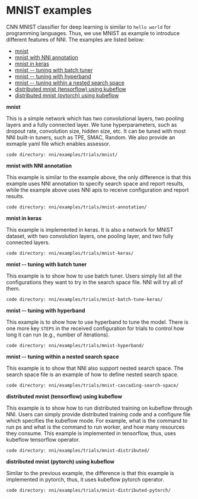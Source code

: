 # MNIST examples

CNN MNIST classifier for deep learning is similar to `hello world` for programming languages. Thus, we use MNIST as example to introduce different features of NNI. The examples are listed below:

 - [mnist](#mnist)
 - [mnist with NNI annotation](#mnist-annotation)
 - [mnist in keras](#mnist-keras)
 - [mnist -- tuning with batch tuner](#mnist-batch)
 - [mnist -- tuning with hyperband](#mnist-hyperband)
 - [mnist -- tuning within a nested search space](#mnist-nested)
 - [distributed mnist (tensorflow) using kubeflow](#mnist-kubeflow-tf)
 - [distributed mnist (pytorch) using kubeflow](#mnist-kubeflow-pytorch)

<a name="mnist"></a>
**mnist**

This is a simple network which has two convolutional layers, two pooling layers and a fully connected layer. We tune hyperparameters, such as dropout rate, convolution size, hidden size, etc. It can be tuned with most NNI built-in tuners, such as TPE, SMAC, Random. We also provide an exmaple yaml file which enables assessor.

`code directory: nni/examples/trials/mnist/`

<a name="mnist-annotation"></a>
**mnist with NNI annotation**

This example is similar to the example above, the only difference is that this example uses NNI annotation to specify search space and report results, while the example above uses NNI apis to receive configuration and report results.

`code directory: nni/examples/trials/mnist-annotation/`

<a name="mnist-keras"></a>
**mnist in keras**

This example is implemented in keras. It is also a network for MNIST dataset, with two convolution layers, one pooling layer, and two fully connected layers.

`code directory: nni/examples/trials/mnist-keras/`

<a name="mnist-batch"></a>
**mnist -- tuning with batch tuner**

This example is to show how to use batch tuner. Users simply list all the configurations they want to try in the search space file. NNI will try all of them.

`code directory: nni/examples/trials/mnist-batch-tune-keras/`

<a name="mnist-hyperband"></a>
**mnist -- tuning with hyperband**

This example is to show how to use hyperband to tune the model. There is one more key `STEPS` in the received configuration for trials to control how long it can run (e.g., number of iterations).

`code directory: nni/examples/trials/mnist-hyperband/`

<a name="mnist-nested"></a>
**mnist -- tuning within a nested search space**

This example is to show that NNI also support nested search space. The search space file is an example of how to define nested search space.

`code directory: nni/examples/trials/mnist-cascading-search-space/`

<a name="mnist-kuberflow-tf"></a>
**distributed mnist (tensorflow) using kubeflow**

This example is to show how to run distributed training on kubeflow through NNI. Users can simply provide distributed training code and a configure file which specifies the kubeflow mode. For example, what is the command to run ps and what is the command to run worker, and how many resources they consume. This example is implemented in tensorflow, thus, uses kubeflow tensorflow operator.

`code directory: nni/examples/trials/mnist-distributed/`

<a name="mnist-kuberflow-pytorch"></a>
**distributed mnist (pytorch) using kubeflow**

Similar to the previous example, the difference is that this example is implemented in pytorch, thus, it uses kubeflow pytorch operator.

`code directory: nni/examples/trials/mnist-distributed-pytorch/`